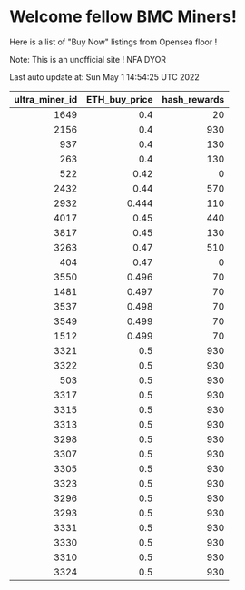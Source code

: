 # Welcome fellow BMC Miners!
Here is a list of "Buy Now" listings from Opensea floor !

Note: This is an unofficial site ! NFA DYOR


Last auto update at: Sun May  1 14:54:25 UTC 2022


|   ultra_miner_id |   ETH_buy_price |   hash_rewards |
|-----------------:|----------------:|---------------:|
|             1649 |           0.4   |             20 |
|             2156 |           0.4   |            930 |
|              937 |           0.4   |            130 |
|              263 |           0.4   |            130 |
|              522 |           0.42  |              0 |
|             2432 |           0.44  |            570 |
|             2932 |           0.444 |            110 |
|             4017 |           0.45  |            440 |
|             3817 |           0.45  |            130 |
|             3263 |           0.47  |            510 |
|              404 |           0.47  |              0 |
|             3550 |           0.496 |             70 |
|             1481 |           0.497 |             70 |
|             3537 |           0.498 |             70 |
|             3549 |           0.499 |             70 |
|             1512 |           0.499 |             70 |
|             3321 |           0.5   |            930 |
|             3322 |           0.5   |            930 |
|              503 |           0.5   |            930 |
|             3317 |           0.5   |            930 |
|             3315 |           0.5   |            930 |
|             3313 |           0.5   |            930 |
|             3298 |           0.5   |            930 |
|             3307 |           0.5   |            930 |
|             3305 |           0.5   |            930 |
|             3323 |           0.5   |            930 |
|             3296 |           0.5   |            930 |
|             3293 |           0.5   |            930 |
|             3331 |           0.5   |            930 |
|             3330 |           0.5   |            930 |
|             3310 |           0.5   |            930 |
|             3324 |           0.5   |            930 |